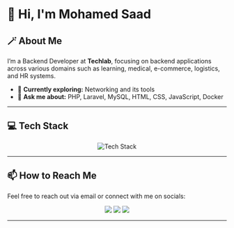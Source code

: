 # 👋 Hi, I'm Mohamed Saad

## 🪄 About Me
I’m a Backend Developer at **Techlab**, focusing on backend applications across various domains such as learning, medical, e-commerce, logistics, and HR systems.

- 🌱 **Currently exploring:** Networking and its tools
- 💬 **Ask me about:** PHP, Laravel, MySQL, HTML, CSS, JavaScript, Docker

---

## 💻 Tech Stack

<p align="center">
  <img src="https://skillicons.dev/icons?i=php,laravel,html,css,js,mysql,docker" alt="Tech Stack" />
</p>

---

## 📫 How to Reach Me

Feel free to reach out via email or connect with me on socials:

<p align="center">
  <a href="mailto:mohamed.saadd288@gmail.com"><img src="https://img.shields.io/badge/Email-D14836?style=for-the-badge&logo=gmail&logoColor=white"></a>
  <a href="https://www.linkedin.com/in/mohamed-saad-6b7a2a282/"><img src="https://img.shields.io/badge/LinkedIn-%230077B5.svg?style=for-the-badge&logo=linkedin&logoColor=white"></a>
  <a href="https://www.youtube.com/@mohamedsaad5486"><img src="https://img.shields.io/badge/YouTube-%23FF0000.svg?style=for-the-badge&logo=YouTube&logoColor=white"></a>
</p>

---
